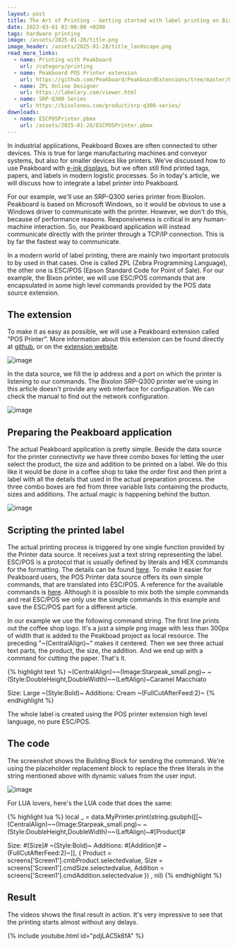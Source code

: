 ```yaml
---
layout: post
title: The Art of Printing - Getting started with label printing on Bixolon SRP-Q300 Series
date: 2023-03-01 02:00:00 +0200
tags: hardware printing
image: /assets/2025-01-28/title.png
image_header: /assets/2025-01-28/title_landscape.png
read_more_links:
  - name: Printing with Peakboard
    url: /category/printing
  - name: Peakboard POS Printer extension
    url: https://github.com/Peakboard/PeakboardExtensions/tree/master/POSPrinter
  - name: ZPL Online Designer
    url: https://labelary.com/viewer.html
  - name: SRP-Q300 Series
    url: https://bixoloneu.com/product/srp-q300-series/
downloads:
  - name: ESCPOSPrinter.pbmx
    url: /assets/2025-01-28/ESCPOSPrinter.pbmx
---
```

In industrial applications, Peakboard Boxes are often connected to other devices. This is true for large manufacturing machines and conveyor systems, but also for smaller devices like printers. We've discussed how to use Peakboard with [e-ink displays](/ByeBye-Paper-Going-paperless-with-Peakboard-and-Woutex-e-Ink-Displays.html), but we often still find printed tags, papers, and labels in modern logistic processes. So in today's article, we will discuss how to integrate a label printer into Peakboard.

For our example, we'll use an SRP-Q300 series printer from Bixolon. Peakboard is based on Microsoft Windows, so it would be obvious to use a Windows driver to communicate with the printer. However, we don't do this, because of performance reasons. Responsiveness is critical in any human-machine interaction. So, our Peakboard application will instead communicate directly with the printer through a TCP/IP connection. This is by far the fastest way to communicate.

In a modern world of label printing, there are mainly two important protocols to by used in that cases. One is called ZPL (Zebra Programming Language), the other one is ESC/POS (Epson Standard Code for Point of Sale). For our example, the Bixon printer, we will use ESC/POS commands that are encapsulated in some high level commands provided by the POS data source extension.

## The extension

To make it as easy as possible, we will use a Peakboard extension called "POS Printer". More information about this extension can be found directly at [github](https://github.com/Peakboard/PeakboardExtensions/tree/master/POSPrinter), or on the [extension website](https://templates.peakboard.com/extensions/POSPrinter/index).

![image](/assets/2025-01-28/010.png)

In the data source, we fill the ip address and a port on which the printer is listening to our commands. The Bixolon SRP-Q300 printer we're using in this article doesn't provide any web interface for configuration. We can check the manual to find out the network configuration.

![image](/assets/2025-01-28/020.png)

## Preparing the Peakboard application

The actual Peakboard application is pretty simple. Beside the data source for the printer connectivity we have three combo boxes for letting the user select the product, the size and addition to be printed on a label. We do this like it would be done in a coffee shop to take the order first and then print a label with all the details that used in the actual preparation process. the three combo boxes are fed from three variable lists containing the products, sizes and additions. The actual magic is happening behind the button. 

![image](/assets/2025-01-28/030.png)

## Scripting the printed label

The actual printing process is triggered by one single function provided by the Printer data source. It receives just a text string representing the label. ESC/POS is a protocol that is usually defined by literals and HEX commands for the formatting. The details can be found [here](https://download4.epson.biz/sec_pubs/pos/reference_en/escpos/index.html). To make it easier for Peakboard users, the POS Printer data source offers its own simple commands, that are translated into ESC/POS. A reference for the available commands is [here](https://github.com/Peakboard/PeakboardExtensions/tree/master/POSPrinter). Although it is possible to mix both the simple commands and real ESC/POS we only use the simple commands in this example and save the ESC/POS part for a different article.

In our example we use the following command string. The first line prints out the coffee shop logo. It's a just a simple png image with less than 300px of width that is added to the Peakboad project as local resource. The preceding "~(CentralAlign)~" makes it centered.
Then we see three actual text parts, the product, the size, the addition. And we end up with a command for cutting the paper. That's it.

{% highlight text %}
~(CentralAlign)~~(Image:Starpeak_small.png)~
~(Style:DoubleHeight,DoubleWidth)~~(LeftAlign)~Caramel Macchiato

Size: Large
~(Style:Bold)~
Additions: Cream
~(FullCutAfterFeed:2)~
{% endhighlight %}

The whole label is created using the POS printer extension high level language, no pure ESC/POS.

## The code

The screenshot shows the Building Block for sending the command. We're using the placeholder replacement block to replace the three literals in the string mentioned above with dynamic values from the user input.

![image](/assets/2025-01-28/040.png)

For LUA lovers, here's the LUA code that does the same:

{% highlight lua %}
local _ = data.MyPrinter.print(string.gsubph([[~(CentralAlign)~~(Image:Starpeak_small.png)~
~(Style:DoubleHeight,DoubleWidth)~~(LeftAlign)~#[Product]#

Size: #[Size]#
~(Style:Bold)~
Additions: #[Addition]#
~(FullCutAfterFeed:2)~]], 
  { Product = screens['Screen1'].cmbProduct.selectedvalue, 
  Size = screens['Screen1'].cmdSize.selectedvalue, 
  Addition = screens['Screen1'].cmdAddition.selectedvalue })
, nil)
{% endhighlight %}

## Result

The videos shows the final result in action. It's very impressive to see that the printing starts almost without any delays. 

{% include youtube.html id="pdjLAC5k6fA" %}

